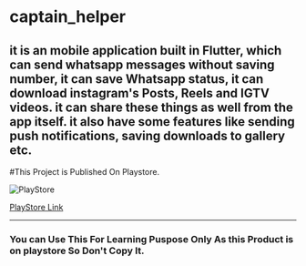 # captain_helper

## it is an mobile application built in Flutter, which can send whatsapp messages without saving number, it can save Whatsapp status, it can download instagram's Posts, Reels and IGTV videos. it can share these things as well from the app itself. it also have some features like sending push notifications, saving downloads to gallery etc.

#This Project is Published On Playstore.
  
  ![PlayStore](https://snaphappymom.com/wp-content/uploads/2016/01/Google-Play-Store-Icon.png)

[PlayStore Link](https://play.google.com/store/apps/details?id=com.BharatTiwari.captain_helper)

***

### You can Use This For Learning Puspose Only As this Product is on playstore So Don't Copy It.
